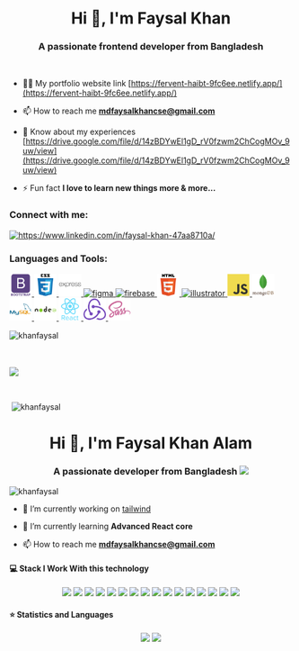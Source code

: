<!-- [![MasterHead](https://media-exp1.licdn.com/dms/imag...)](https://github.com/khanfaysal) -->
<h1 align="center">Hi 👋, I'm Faysal Khan</h1>
<h3 align="center">A passionate frontend developer from Bangladesh</h3><br>



<!-- - 🌱 I’m currently learning **React DOM, CSS frameworks ,node** -->

- 👨‍💻 My portfolio website link [https://fervent-haibt-9fc6ee.netlify.app/](https://fervent-haibt-9fc6ee.netlify.app/)

<!-- - 📝 I regularly write articles on [https://mdfaysalkhancse.medium.com/](https://mdfaysalkhancse.medium.com/) -->

<!-- - 💬 Ask me about **React, bootstrap, material UI,** -->

- 📫 How to reach me **mdfaysalkhancse@gmail.com**

- 📄 Know about my experiences [https://drive.google.com/file/d/14zBDYwEl1gD_rV0fzwm2ChCogMOv_9uw/view](https://drive.google.com/file/d/14zBDYwEl1gD_rV0fzwm2ChCogMOv_9uw/view)

- ⚡ Fun fact **I love to learn new things more & more...**

<h3 align="left">Connect with me:</h3>
<p align="left">
<a href="https://linkedin.com/in/https://www.linkedin.com/in/faysal-khan-47aa8710a/" target="blank"><img align="center" src="https://raw.githubusercontent.com/rahuldkjain/github-profile-readme-generator/master/src/images/icons/Social/linked-in-alt.svg" alt="https://www.linkedin.com/in/faysal-khan-47aa8710a/" height="30" width="40" /></a>
</p>

<h3 align="left">Languages and Tools:</h3>
<p align="left"> <a href="https://getbootstrap.com" target="_blank"> <img src="https://raw.githubusercontent.com/devicons/devicon/master/icons/bootstrap/bootstrap-plain-wordmark.svg" alt="bootstrap" width="40" height="40"/> </a>  <a href="https://www.w3schools.com/css/" target="_blank"> <img src="https://raw.githubusercontent.com/devicons/devicon/master/icons/css3/css3-original-wordmark.svg" alt="css3" width="40" height="40"/> </a> <a href="https://expressjs.com" target="_blank"> <img src="https://raw.githubusercontent.com/devicons/devicon/master/icons/express/express-original-wordmark.svg" alt="express" width="40" height="40"/> </a> <a href="https://www.figma.com/" target="_blank"> <img src="https://www.vectorlogo.zone/logos/figma/figma-icon.svg" alt="figma" width="40" height="40"/> </a> <a href="https://firebase.google.com/" target="_blank"> <img src="https://www.vectorlogo.zone/logos/firebase/firebase-icon.svg" alt="firebase" width="40" height="40"/> </a> <a href="https://www.w3.org/html/" target="_blank"> <img src="https://raw.githubusercontent.com/devicons/devicon/master/icons/html5/html5-original-wordmark.svg" alt="html5" width="40" height="40"/> </a> <a href="https://www.adobe.com/in/products/illustrator.html" target="_blank"> <img src="https://www.vectorlogo.zone/logos/adobe_illustrator/adobe_illustrator-icon.svg" alt="illustrator" width="40" height="40"/> </a> <a href="https://developer.mozilla.org/en-US/docs/Web/JavaScript" target="_blank"> <img src="https://raw.githubusercontent.com/devicons/devicon/master/icons/javascript/javascript-original.svg" alt="javascript" width="40" height="40"/> </a> <a href="https://www.mongodb.com/" target="_blank"> <img src="https://raw.githubusercontent.com/devicons/devicon/master/icons/mongodb/mongodb-original-wordmark.svg" alt="mongodb" width="40" height="40"/> </a> <a href="https://www.mysql.com/" target="_blank"> <img src="https://raw.githubusercontent.com/devicons/devicon/master/icons/mysql/mysql-original-wordmark.svg" alt="mysql" width="40" height="40"/> </a> <a href="https://nodejs.org" target="_blank"> <img src="https://raw.githubusercontent.com/devicons/devicon/master/icons/nodejs/nodejs-original-wordmark.svg" alt="nodejs" width="40" height="40"/> </a> <a href="https://reactjs.org/" target="_blank"> <img src="https://raw.githubusercontent.com/devicons/devicon/master/icons/react/react-original-wordmark.svg" alt="react" width="40" height="40"/> </a> <a href="https://redux.js.org" target="_blank"> <img src="https://raw.githubusercontent.com/devicons/devicon/master/icons/redux/redux-original.svg" alt="redux" width="40" height="40"/> </a> <a href="https://sass-lang.com" target="_blank"> <img src="https://raw.githubusercontent.com/devicons/devicon/master/icons/sass/sass-original.svg" alt="sass" width="40" height="40"/> </a> </p>

<p><img align="center" src="https://github-readme-stats.vercel.app/api/top-langs?username=khanfaysal&show_icons=true&locale=en&layout=compact" alt="khanfaysal" /></p><br>
<p><img align="center" src="https://github-readme-stats.vercel.app/api/top-langs/?username={khanfaysal}&theme=blue-green" /></p><br>

<p>&nbsp;<img align="center" src="https://github-readme-stats.vercel.app/api?username=khanfaysal&show_icons=true&locale=en" alt="khanfaysal" /></p>

<!-- <p><img align="center" src="https://github-readme-streak-stats.herokuapp.com/?user=khanfaysal&" alt="khanfaysal" /></p> -->






<h1 align="center">Hi 👋, I'm Faysal Khan Alam</h1>
<h3 align="center">A passionate developer from Bangladesh <img src="https://image.flaticon.com/icons/svg/323/323299.svg" width="14"/> </h3>
<p align="left"> <img src="https://komarev.com/ghpvc/?username=khanfaysal" alt="khanfaysal" /> </p>

- 🔭 I’m currently working on [tailwind ](https://tailwindcss.com/)

- 🌱 I’m currently learning **Advanced React core**

- 📫 How to reach me **mdfaysalkhancse@gmail.com**

#### 💻 Stack I Work With this technology 

<p align="center">
<img src="https://img.shields.io/badge/HTML5-E34F26?style=for-the-badge&logo=html5&logoColor=white" height="25"/>
<img src="https://img.shields.io/badge/CSS3-1572B6?style=for-the-badge&logo=css3&logoColor=white" height="25"/>
<img src="https://img.shields.io/badge/javascript-F7DF1E.svg?&style=for-the-badge&logo=javascript&logoColor=white" height="25"/>
<img src="https://img.shields.io/badge/React-20232A?style=for-the-badge&logo=react&logoColor=61DAFB" height="25"/>
<img src="https://img.shields.io/badge/Bootstrap-563D7C?style=for-the-badge&logo=bootstrap&logoColor=white" height="25"/>
<img src="https://img.shields.io/badge/Tailwind_CSS-38B2AC?style=for-the-badge&logo=tailwind-css&logoColor=white" height="25"/>
 <img src="https://img.shields.io/badge/Material--UI-0081CB?style=for-the-badge&logo=material-ui&logoColor=white" height="25"/>
  <img src="https://img.shields.io/badge/Redux-593D88?style=for-the-badge&logo=redux&logoColor=white" height="25"/>
  <img src="https://img.shields.io/badge/React_Router-CA4245?style=for-the-badge&logo=react-router&logoColor=white" height="25"/>
  <img src="https://img.shields.io/badge/Material--UI-0081CB?style=for-the-badge&logo=material-ui&logoColor=white" height="25"/>
  <img src="https://img.shields.io/badge/Material--UI-0081CB?style=for-the-badge&logo=material-ui&logoColor=white" height="25"/>
 
 
 
 
 

<img src="https://img.shields.io/badge/firebase-FFCA28.svg?&style=for-the-badge&logo=firebase&logoColor=white" height="25"/>
<img src="https://img.shields.io/badge/VS%20Code-007ACC.svg?&style=for-the-badge&logo=visual-studio-code&logoColor=white" height="25"/>
<img src="https://img.shields.io/badge/sublime-FF9800.svg?&style=for-the-badge&logo=sublime-text&logoColor=white" height="25"/>
<img src="https://img.shields.io/badge/mysql-4479A1.svg?&style=for-the-badge&logo=mysql&logoColor=white" height="25"/>
<img src="https://img.shields.io/badge/xampp-FB7A24.svg?&style=for-the-badge&logo=xampp&logoColor=white" height="25"/>
</p>

 
 #### ⭐  Statistics and Languages

 <!-- <p align="center"> 
    <img src="https://github-readme-stats.vercel.app/api?username=devded&count_private=true&show_icons=true&theme=buefy" alt="devded" width="420"/> 
    <img src="https://github-readme-stats.vercel.app/api/top-langs/?username=devded&hide=jupyter%20notebook,html,css&langs_count=8&layout=compact&theme=buefy" alt="devded" height="165" />
 </p> -->

<p align="center">
  <img width="48%" src="https://github-readme-stats.vercel.app/api?username=devded&show_icons=true&theme=tokyonight" />
  <img width="48%" src="https://github-readme-streak-stats.herokuapp.com/?user=devded&theme=tokyonight" />
</p>

<!--
<svg role="img" viewBox="0 0 24 24" xmlns="http://www.w3.org/2000/svg"><title>Firebase</title><path d="M3.89 15.672L6.255.461A.542.542 0 017.27.288l2.543 4.771zm16.794 3.692l-2.25-14a.54.54 0 00-.919-.295L3.316 19.365l7.856 4.427a1.621 1.621 0 001.588 0zM14.3 7.147l-1.82-3.482a.542.542 0 00-.96 0L3.53 17.984z"/></svg>
For ICON With Text
    https://img.shields.io/badge/HereText-FF9800.svg?&style=for-the-badge&logo=HereIconName&logoColor=white
    
For Github Stats
    https://github-readme-stats.vercel.app/api?username=HereUsername&show_icons=true

For Profile View
    https://komarev.com/ghpvc/?username=HereUsername

For Auto Generate
    https://rahuldkjain.github.io/gh-profile-readme-generator/

For County Flag ICOn
    https://www.flaticon.com/

For ICON Idea
    https://simpleicons.org/

-->

<!-- ![Visitor Count](https://profile-counter.glitch.me/devded/count.svg) -->

<!--
<p align="center">
 <img src="https://github-profile-trophy.vercel.app/?username=devded&theme=flat&row=1" alt="devded" />
</p>

-->
